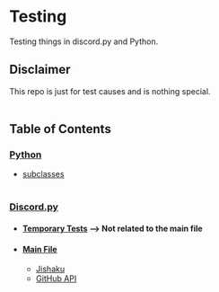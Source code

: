 # Testing
Testing things in discord.py and Python.

## Disclaimer
This repo is just for test causes and is nothing special.<br/><br/>

## Table of Contents
### [Python](https://github.com/Puncher1/Testing/tree/main/Python)
* [subclasses](https://github.com/Puncher1/Testing/blob/main/Python/subclasses.py) <br/><br/>

### [Discord.py](https://github.com/Puncher1/Testing/tree/main/Discord.py)
* #### [Temporary Tests](https://github.com/Puncher1/Testing/blob/main/Discord.py/temp_test.py) --> Not related to the main file
* #### [Main File](https://github.com/Puncher1/Testing/blob/main/Discord.py/main.py)
  * [Jishaku](https://github.com/Puncher1/Testing/blob/main/Discord.py/jishaku_.py)
  * [GitHub API](https://github.com/Puncher1/Testing/blob/main/Discord.py/github_api.py)
